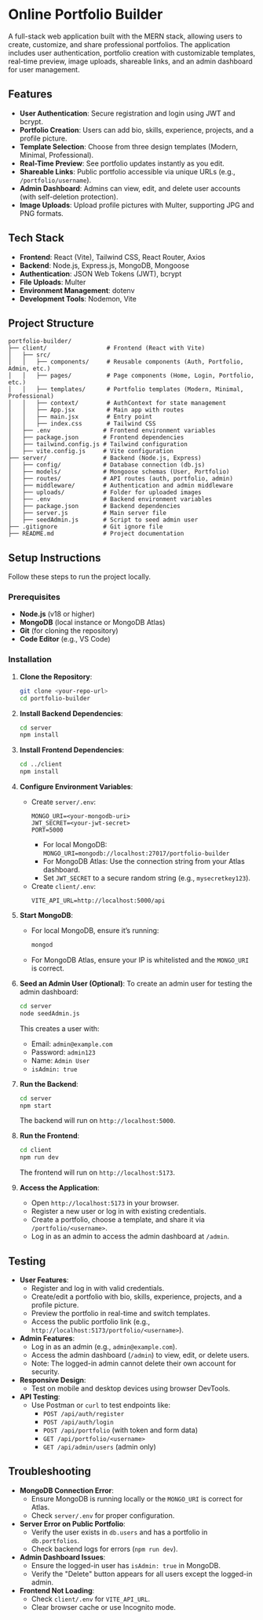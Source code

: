 # Online Portfolio Builder

A full-stack web application built with the MERN stack, allowing users to create, customize, and share professional portfolios. The application includes user authentication, portfolio creation with customizable templates, real-time preview, image uploads, shareable links, and an admin dashboard for user management.

## Features
- **User Authentication**: Secure registration and login using JWT and bcrypt.
- **Portfolio Creation**: Users can add bio, skills, experience, projects, and a profile picture.
- **Template Selection**: Choose from three design templates (Modern, Minimal, Professional).
- **Real-Time Preview**: See portfolio updates instantly as you edit.
- **Shareable Links**: Public portfolio accessible via unique URLs (e.g., `/portfolio/username`).
- **Admin Dashboard**: Admins can view, edit, and delete user accounts (with self-deletion protection).
- **Image Uploads**: Upload profile pictures with Multer, supporting JPG and PNG formats.

## Tech Stack
- **Frontend**: React (Vite), Tailwind CSS, React Router, Axios
- **Backend**: Node.js, Express.js, MongoDB, Mongoose
- **Authentication**: JSON Web Tokens (JWT), bcrypt
- **File Uploads**: Multer
- **Environment Management**: dotenv
- **Development Tools**: Nodemon, Vite

## Project Structure
```
portfolio-builder/
├── client/                 # Frontend (React with Vite)
│   ├── src/
│   │   ├── components/     # Reusable components (Auth, Portfolio, Admin, etc.)
│   │   ├── pages/          # Page components (Home, Login, Portfolio, etc.)
│   │   ├── templates/      # Portfolio templates (Modern, Minimal, Professional)
│   │   ├── context/        # AuthContext for state management
│   │   ├── App.jsx         # Main app with routes
│   │   ├── main.jsx        # Entry point
│   │   ├── index.css       # Tailwind CSS
│   ├── .env               # Frontend environment variables
│   ├── package.json       # Frontend dependencies
│   ├── tailwind.config.js # Tailwind configuration
│   ├── vite.config.js     # Vite configuration
├── server/                # Backend (Node.js, Express)
│   ├── config/            # Database connection (db.js)
│   ├── models/            # Mongoose schemas (User, Portfolio)
│   ├── routes/            # API routes (auth, portfolio, admin)
│   ├── middleware/        # Authentication and admin middleware
│   ├── uploads/           # Folder for uploaded images
│   ├── .env               # Backend environment variables
│   ├── package.json       # Backend dependencies
│   ├── server.js          # Main server file
│   ├── seedAdmin.js       # Script to seed admin user
├── .gitignore             # Git ignore file
├── README.md              # Project documentation
```

## Setup Instructions
Follow these steps to run the project locally.

### Prerequisites
- **Node.js** (v18 or higher)
- **MongoDB** (local instance or MongoDB Atlas)
- **Git** (for cloning the repository)
- **Code Editor** (e.g., VS Code)

### Installation
1. **Clone the Repository**:
   ```bash
   git clone <your-repo-url>
   cd portfolio-builder
   ```

2. **Install Backend Dependencies**:
   ```bash
   cd server
   npm install
   ```

3. **Install Frontend Dependencies**:
   ```bash
   cd ../client
   npm install
   ```

4. **Configure Environment Variables**:
   - Create `server/.env`:
     ```plaintext
     MONGO_URI=<your-mongodb-uri>
     JWT_SECRET=<your-jwt-secret>
     PORT=5000
     ```
     - For local MongoDB: `MONGO_URI=mongodb://localhost:27017/portfolio-builder`
     - For MongoDB Atlas: Use the connection string from your Atlas dashboard.
     - Set `JWT_SECRET` to a secure random string (e.g., `mysecretkey123`).
   - Create `client/.env`:
     ```plaintext
     VITE_API_URL=http://localhost:5000/api
     ```

5. **Start MongoDB**:
   - For local MongoDB, ensure it’s running:
     ```bash
     mongod
     ```
   - For MongoDB Atlas, ensure your IP is whitelisted and the `MONGO_URI` is correct.

6. **Seed an Admin User (Optional)**:
   To create an admin user for testing the admin dashboard:
   ```bash
   cd server
   node seedAdmin.js
   ```
   This creates a user with:
   - Email: `admin@example.com`
   - Password: `admin123`
   - Name: `Admin User`
   - `isAdmin: true`

7. **Run the Backend**:
   ```bash
   cd server
   npm start
   ```
   The backend will run on `http://localhost:5000`.

8. **Run the Frontend**:
   ```bash
   cd client
   npm run dev
   ```
   The frontend will run on `http://localhost:5173`.

9. **Access the Application**:
   - Open `http://localhost:5173` in your browser.
   - Register a new user or log in with existing credentials.
   - Create a portfolio, choose a template, and share it via `/portfolio/<username>`.
   - Log in as an admin to access the admin dashboard at `/admin`.

## Testing
- **User Features**:
  - Register and log in with valid credentials.
  - Create/edit a portfolio with bio, skills, experience, projects, and a profile picture.
  - Preview the portfolio in real-time and switch templates.
  - Access the public portfolio link (e.g., `http://localhost:5173/portfolio/<username>`).
- **Admin Features**:
  - Log in as an admin (e.g., `admin@example.com`).
  - Access the admin dashboard (`/admin`) to view, edit, or delete users.
  - Note: The logged-in admin cannot delete their own account for security.
- **Responsive Design**:
  - Test on mobile and desktop devices using browser DevTools.
- **API Testing**:
  - Use Postman or `curl` to test endpoints like:
    - `POST /api/auth/register`
    - `POST /api/auth/login`
    - `POST /api/portfolio` (with token and form data)
    - `GET /api/portfolio/<username>`
    - `GET /api/admin/users` (admin only)

## Troubleshooting
- **MongoDB Connection Error**:
  - Ensure MongoDB is running locally or the `MONGO_URI` is correct for Atlas.
  - Check `server/.env` for proper configuration.
- **Server Error on Public Portfolio**:
  - Verify the user exists in `db.users` and has a portfolio in `db.portfolios`.
  - Check backend logs for errors (`npm run dev`).
- **Admin Dashboard Issues**:
  - Ensure the logged-in user has `isAdmin: true` in MongoDB.
  - Verify the "Delete" button appears for all users except the logged-in admin.
- **Frontend Not Loading**:
  - Check `client/.env` for `VITE_API_URL`.
  - Clear browser cache or use Incognito mode.


